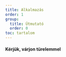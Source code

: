 ```yaml
---
title: Alkalmazás
order: 1
group: 
  title: Útmutató
  order: 0
toc: tartalom
---
```


#### Kérjük, várjon türelemmel

